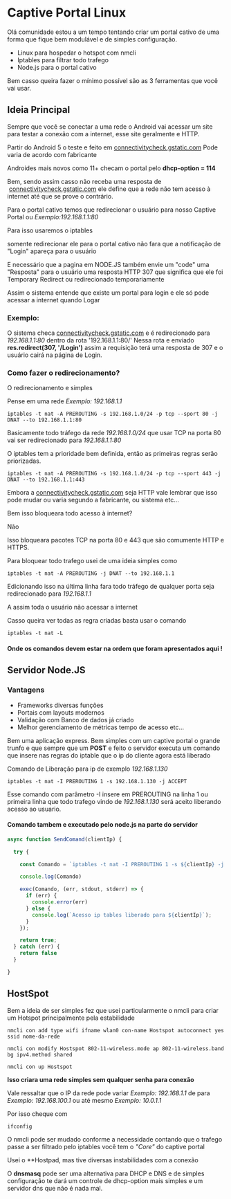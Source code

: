 # Captive Portal Linux

Olá comunidade estou a um tempo tentando criar um portal cativo 
de uma forma que fique bem modulável e de simples configuração.


- Linux para hospedar o hotspot com nmcli
- Iptables para filtrar todo trafego 
- Node.js para o portal cativo 

Bem casso queira fazer o mínimo possível são as 3 ferramentas que você vai usar.

## Ideia Principal 

Sempre que você se conectar a uma rede o Android vai acessar um site para testar a conexão com a internet, esse site geralmente e HTTP.

Partir do Android 5 o teste e feito em <a href="connectivitycheck.gstatic.com">connectivitycheck.gstatic.com</a>
Pode varia de acordo com fabricante 

Androides mais novos como 11+ checam o portal pelo <b>dhcp-option = 114</b>

Bem, sendo assim casso não receba uma resposta de  <a href="connectivitycheck.gstatic.com">connectivitycheck.gstatic.com</a> ele define que a rede não tem acesso à internet até que se prove o contrário.

Para o portal cativo temos que redirecionar o usuário para nosso Captive Portal ou <i> Exemplo:192.168.1.1:80</i>  

Para isso usaremos o iptables

somente redirecionar ele para o portal cativo não fara que a notificação de "Login" apareça para o usuário 

E necessário que a pagina em NODE.JS também envie um "code" uma "Resposta" para o usuário 
uma resposta HTTP 307 que significa que ele foi Temporary Redirect ou redirecionado temporariamente 

Assim o sistema entende que existe um portal para login e ele só pode acessar a internet quando Logar

### Exemplo:
O sistema checa <a href="connectivitycheck.gstatic.com">connectivitycheck.gstatic.com</a> e é redirecionado para <i>192.168.1.1:80</i> dentro da rota '192.168.1.1:80/' 
Nessa rota e enviado <b>res.redirect(307, '/Login')</b> assim a requisição terá uma resposta de 307 e o usuário cairá na página de Login.

### Como fazer o redirecionamento? 
O redirecionamento e simples 

Pense em uma rede <i>Exemplo: 192.168.1.1</i> 

```shell
iptables -t nat -A PREROUTING -s 192.168.1.0/24 -p tcp --sport 80 -j DNAT --to 192.168.1.1:80
```

Basicamente todo tráfego da rede *192.168.1.0/24* que usar TCP na porta 80 vai ser redirecionado para *192.168.1.1:80*

O iptables tem a prioridade bem definida, então as primeiras regras serão priorizadas.

```shell
iptables -t nat -A PREROUTING -s 192.168.1.0/24 -p tcp --sport 443 -j DNAT --to 192.168.1.1:443
```

Embora a <a href="connectivitycheck.gstatic.com">connectivitycheck.gstatic.com</a> seja HTTP vale lembrar que isso pode mudar ou varia segundo a fabricante, ou sistema etc...

Bem isso bloqueara todo acesso à internet? 

Não 

Isso bloqueara pacotes TCP na porta 80 e 443 que são comumente HTTP e HTTPS.

Para bloquear todo trafego usei de uma ideia simples como 

```shell
iptables -t nat -A PREROUTING -j DNAT --to 192.168.1.1
```

Edicionando isso na última linha fara todo tráfego de qualquer porta seja redirecionado para *192.168.1.1* 

A assim toda o usuário não acessar a internet 

Casso queira ver todas as regra criadas basta usar o comando 

```shell
iptables -t nat -L
```

#### Onde os comandos devem estar na ordem que foram apresentados aqui !



## Servidor Node.JS

### Vantagens

- Frameworks diversas funções 
- Portais com layouts modernos
- Validação com Banco de dados já criado 
- Melhor gerenciamento de métricas tempo de acesso etc...

Bem uma aplicação express. Bem simples com um captive portal o grande trunfo e 
que sempre que um **POST** e feito o servidor executa um comando que insere nas regras do iptable que o ip do cliente agora está liberado 

Comando de Liberação para ip de exemplo *192.168.1.130*
```shell
iptables -t nat -I PREROUTING 1 -s 192.168.1.130 -j ACCEPT
```
Esse comando com parâmetro -I insere em PREROUTING na linha 1 ou primeira linha que todo trafego vindo de *192.168.1.130* será aceito liberando acesso ao usuario.

#### Comando tambem e executado pelo node.js na parte do servidor 
```js
async function SendComand(clientIp) {

  try {

    const Comando = `iptables -t nat -I PREROUTING 1 -s ${clientIp} -j ACCEPT`;

    console.log(Comando)

    exec(Comando, (err, stdout, stderr) => {
      if (err) {
        console.error(err)
      } else {
        console.log(`Acesso ip tables liberado para ${clientIp}`);
      }
    });

    return true;
  } catch (err) {
    return false
  }

}
```

## HostSpot 

Bem a ideia de ser simples fez que usei particularmente o nmcli para criar um Hotspot principalmente pela estabilidade 


```shell
nmcli con add type wifi ifname wlan0 con-name Hostspot autoconnect yes ssid nome-da-rede
```

```shell
nmcli con modify Hostspot 802-11-wireless.mode ap 802-11-wireless.band bg ipv4.method shared
```

```shell
nmcli con up Hostspot
```

**Isso criara uma rede simples sem qualquer senha para conexão**

Vale ressaltar que o IP da rede pode variar *Exemplo: 192.168.1.1* de para *Exemplo: 192.168.100.1* ou até mesmo *Exemplo: 10.0.1.1*

Por isso cheque com

```shell
ifconfig
```

O nmcli pode ser mudado conforme a necessidade 
contando que o trafego passe a ser filtrado pelo iptables você tem o *"Core"* do captive portal 

Usei o **Hostpad, mas tive diversas instabilidades com a conexão 

O **dnsmasq** pode ser uma alternativa para DHCP e DNS 
e de simples configuração te dará um controle de dhcp-option mais simples e um servidor dns que não é nada mal.
